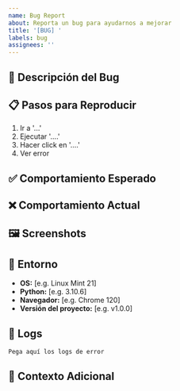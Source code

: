 ```yaml
---
name: Bug Report
about: Reporta un bug para ayudarnos a mejorar
title: '[BUG] '
labels: bug
assignees: ''
---
```


## 🐛 Descripción del Bug
<!-- Descripción clara y concisa del problema -->

## 📋 Pasos para Reproducir
1. Ir a '...'
2. Ejecutar '....'
3. Hacer click en '....'
4. Ver error

## ✅ Comportamiento Esperado
<!-- Qué debería pasar -->

## ❌ Comportamiento Actual
<!-- Qué pasa realmente -->

## 🖼️ Screenshots
<!-- Si aplica, agrega screenshots -->

## 🔧 Entorno
- **OS:** [e.g. Linux Mint 21]
- **Python:** [e.g. 3.10.6]
- **Navegador:** [e.g. Chrome 120]
- **Versión del proyecto:** [e.g. v1.0.0]

## 📝 Logs
```
Pega aquí los logs de error
```

## 📎 Contexto Adicional
<!-- Cualquier otra información relevante -->
